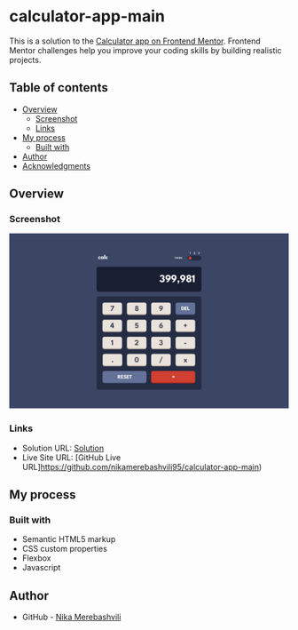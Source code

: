 # calculator-app-main

This is a solution to the [Calculator app on Frontend Mentor](https://www.frontendmentor.io/challenges/calculator-app-9lteq5N29). Frontend Mentor challenges help you improve your coding skills by building realistic projects. 

## Table of contents

- [Overview](#overview)
  - [Screenshot](#screenshot)
  - [Links](#links)
- [My process](#my-process)
  - [Built with](#built-with)
- [Author](#author)
- [Acknowledgments](#acknowledgments)


## Overview

### Screenshot

![](./design/desktop-design-theme-1.jpg)



### Links

- Solution URL: [Solution](https://github.com/nikamerebashvili95/interactive-card-details-form-main)
- Live Site URL: [GitHub Live URL]https://github.com/nikamerebashvili95/calculator-app-main)

## My process

### Built with

- Semantic HTML5 markup
- CSS custom properties
- Flexbox
- Javascript


## Author

- GitHub - [Nika Merebashvili](https://github.com/nikamerebashvili95)
